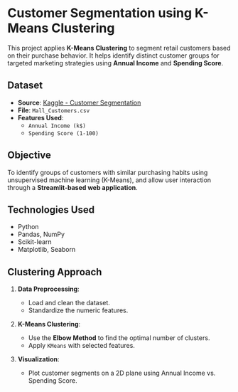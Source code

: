 # Customer Segmentation using K-Means Clustering

This project applies **K-Means Clustering** to segment retail customers based on their purchase behavior. It helps identify distinct customer groups for targeted marketing strategies using **Annual Income** and **Spending Score**.

## Dataset

- **Source**: [Kaggle - Customer Segmentation](https://www.kaggle.com/datasets/vjchoudhary7/customer-segmentation-tutorial-in-python)
- **File**: `Mall_Customers.csv`
- **Features Used**:
  - `Annual Income (k$)`
  - `Spending Score (1-100)`

## Objective

To identify groups of customers with similar purchasing habits using unsupervised machine learning (K-Means), and allow user interaction through a **Streamlit-based web application**.

## Technologies Used

- Python 
- Pandas, NumPy
- Scikit-learn
- Matplotlib, Seaborn

## Clustering Approach

1. **Data Preprocessing**:
   - Load and clean the dataset.
   - Standardize the numeric features.

2. **K-Means Clustering**:
   - Use the **Elbow Method** to find the optimal number of clusters.
   - Apply `KMeans` with selected features.

3. **Visualization**:
   - Plot customer segments on a 2D plane using Annual Income vs. Spending Score.

